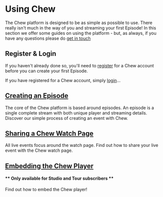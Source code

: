 # Using Chew

The Chew platform is designed to be as simple as possible to use. There really isn't much in the way of you and streaming your first Episode! In this section we offer some guides on using the platform - but, as always, if you have any questions please do [get in touch](http://chew.tv/guide/help_and_support)

## Register & Login

If you haven't already done so, you'll need to [register](http://app.chew.tv/register) for a Chew account before you can create your first Episode. 

If you have registered for a Chew account, simply [login](http://app.chew.tv/login)... 

## [Creating an Episode](http://chew.tv/guide/using_chew/creating_an_episode)

The core of the Chew platform is based around episodes. An episode is a single complete stream with both unique player and streaming details. Discover our simple process of creating an event with Chew.

## [Sharing a Chew Watch Page](http://chew.tv/guide/using_chew/sharing_a_chew_watch_page)

All live events focus around the watch page. Find out how to share your live event with the Chew watch page.

## [Embedding the Chew Player](http://chew.tv/guide/using_chew/embedding_a_chew_player)

#### ** Only available for Studio and Tour subscribers **

Find out how to embed the Chew player!